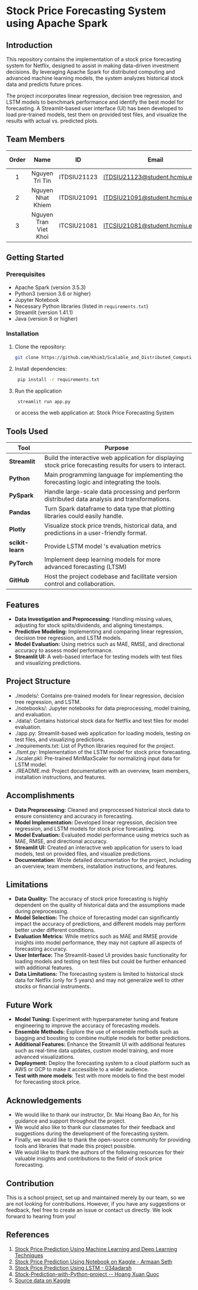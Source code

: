 # Stock Price Forecasting System using Apache Spark

## Introduction

This repository contains the implementation of a stock price forecasting system for Netflix, designed to assist in making data-driven investment decisions. By leveraging Apache Spark for distributed computing and advanced machine learning models, the system analyzes historical stock data and predicts future prices. 

The project incorporates linear regression, decision tree regression, and LSTM models to benchmark performance and identify the best model for forecasting. A Streamlit-based user interface (UI) has been developed to load pre-trained models, test them on provided test files, and visualize the results with actual vs. predicted plots.

## Team Members 

| Order |         Name          |     ID      |                  Email                  |                       Github account                        |                                                       
| :---: | :-------------------: | :---------: |:---------------------------------------:| :---------------------------------------------------------: | 
|   1   | Nguyen Tri Tin | ITDSIU21123 |  ITDSIU21123@student.hcmiu.edu.vn | [kumaekiku](https://github.com/Son-SDT) | 
|   2   | Nguyen Nhat Khiem | ITDSIU21091 |  ITDSIU21091@student.hcmiu.edu.vn | [Khim3](https://github.com/Khim3) | 
|   3   | Nguyen Tran Viet Khoi | ITCSIU21081 |  ITCSIU21081@student.hcmiu.edu.vn | [tpSpace](https://github.com/tpSpace) |

## Getting Started
### Prerequisites
- Apache Spark (version 3.5.3)
- Python3 (version 3.6 or higher)
- Jupyter Notebook
- Necessary Python libraries (listed in `requirements.txt`)
- Streamlit (version 1.41.1)
- Java (version 8 or higher)
### Installation
1. Clone the repository:
   ```bash
   git clone https://github.com/Khim3/Scalable_and_Distributed_Computing_Project
   ```
2. Install dependencies:
   ```bash
    pip install -r requirements.txt
    ```
3. Run the application
   ```bash
    streamlit run app.py
   ```
    or access the web application at: Stock Price Forecasting System

## Tools Used
| **Tool**                     | **Purpose**                                                                                       |
|------------------------------|---------------------------------------------------------------------------------------------------|
| **Streamlit**                | Build the interactive web application for displaying stock price forecasting results for users to interact.            |
| **Python**                   | Main programming language for implementing the forecasting logic and integrating the tools.       |
| **PySpark**                  | Handle large-scale data processing and perform distributed data analysis and transformations.     |
| **Pandas**                   | Turn Spark dataframe to data type that plotting libraries could easily handle.                          |
| **Plotly**                   | Visualize stock price trends, historical data, and predictions in a user-friendly format.         |
| **scikit-learn**             | Provide LSTM model 's evaluation metrics            |
| **PyTorch**                  | Implement deep learning models for more advanced forecasting (LTSM) |
| **GitHub**                   | Host the project codebase and facilitate version control and collaboration.                       |

## Features
- **Data Investigation and Preprocessing:** Handling missing values, adjusting for stock splits/dividends, and aligning timestamps.
- **Predictive Modeling:** Implementing and comparing linear regression, decision tree regression, and LSTM models.
- **Model Evaluation:** Using metrics such as MAE, RMSE, and directional accuracy to assess model performance.
- **Streamlit UI:** A web-based interface for testing models with test files and visualizing predictions.

## Project Structure

- ./models/: Contains pre-trained models for linear regression, decision tree regression, and LSTM.
- ./notebooks/: Jupyter notebooks for data preprocessing, model training, and evaluation.
- ./data/: Contains historical stock data for Netflix and test files for model evaluation.
- ./app.py: Streamlit-based web application for loading models, testing on test files, and visualizing predictions.
- ./requirements.txt: List of Python libraries required for the project.
- ./lsmt.py: Implementation of the LSTM model for stock price forecasting.
- ./scaler.pkl: Pre-trained MinMaxScaler for normalizing input data for LSTM model.
- ./README.md: Project documentation with an overview, team members, installation instructions, and features.

## Accomplishments
- **Data Preprocessing:** Cleaned and preprocessed historical stock data to ensure consistency and accuracy in forecasting.
- **Model Implementation:** Developed linear regression, decision tree regression, and LSTM models for stock price forecasting.
- **Model Evaluation:** Evaluated model performance using metrics such as MAE, RMSE, and directional accuracy.
- **Streamlit UI:** Created an interactive web application for users to load models, test on provided files, and visualize predictions.
- **Documentation:** Wrote detailed documentation for the project, including an overview, team members, installation instructions, and features.

## Limitations
- **Data Quality:** The accuracy of stock price forecasting is highly dependent on the quality of historical data and the assumptions made during preprocessing.
- **Model Selection:** The choice of forecasting model can significantly impact the accuracy of predictions, and different models may perform better under different conditions.
- **Evaluation Metrics:** While metrics such as MAE and RMSE provide insights into model performance, they may not capture all aspects of forecasting accuracy.
- **User Interface:** The Streamlit-based UI provides basic functionality for loading models and testing on test files but could be further enhanced with additional features.
- **Data Limitations:** The forecasting system is limited to historical stock data for Netflix (only for 5 years) and may not generalize well to other stocks or financial instruments.

## Future Work

- **Model Tuning:** Experiment with hyperparameter tuning and feature engineering to improve the accuracy of forecasting models.
- **Ensemble Methods:** Explore the use of ensemble methods such as bagging and boosting to combine multiple models for better predictions.
- **Additional Features:** Enhance the Streamlit UI with additional features such as real-time data updates, custom model training, and more advanced visualizations.
- **Deployment:** Deploy the forecasting system to a cloud platform such as AWS or GCP to make it accessible to a wider audience.
- **Test with more models**: Test with more models to find the best model for forecasting stock price.

## Acknowledgements
- We would like to thank our instructor, Dr. Mai Hoang Bao An, for his guidance and support throughout the project.
- We would also like to thank our classmates for their feedback and suggestions during the development of the forecasting system.
- Finally, we would like to thank the open-source community for providing tools and libraries that made this project possible.
- We would like to thank the authors of the following resources for their valuable insights and contributions to the field of stock price forecasting.
## Contribution
This is a school project, set up and maintained merely by our team, so we are not looking for contributions. However, if you have any suggestions or feedback, feel free to create an issue or contact us directly. We look forward to hearing from you!
## References
1. [Stock Price Prediction Using Machine Learning and Deep Learning Techniques](https://www.researchgate.net/publication/344091013_Stock_Price_Prediction_Using_Machine_Learning_and_Deep_Learning_Techniques)
2. [Stock Price Prediction Using Notebook on Kaggle - Armaan Seth](https://www.kaggle.com/code/armaanseth6702/stockpriceprediction/notebook)
3. [Stock Price Prediction Using LSTM - 034adarsh](https://github.com/034adarsh/Stock-Price-Prediction-Using-LSTM/blob/main/LSTM_model.ipynb)
4. [Stock-Prediction-with-Python-project  -- Hoang Xuan Quoc](
   https://stock-prediction-with-python-project-quocchienduc.streamlit.app/)
5. [Source data on Kaggle](https://www.kaggle.com/datasets/jainilcoder/netflix-stock-price-prediction)
   

